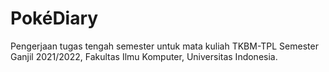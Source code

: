 # PokéDiary

Pengerjaan tugas tengah semester untuk mata kuliah TKBM-TPL Semester Ganjil 2021/2022, Fakultas Ilmu Komputer, Universitas Indonesia.
